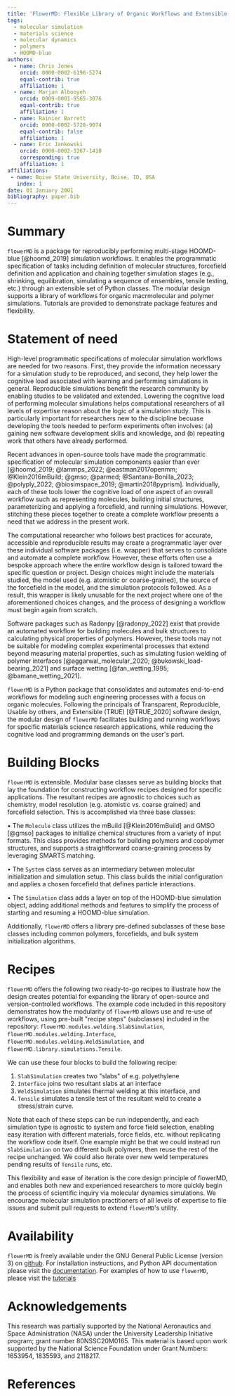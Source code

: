 ```yaml
---
title: 'FlowerMD: Flexible Library of Organic Workflows and Extensible Recipes for Molecular Dynamics'
tags:
  - molecular simulation
  - materials science
  - molecular dynamics
  - polymers
  - HOOMD-blue
authors:
  - name: Chris Jones
    orcid: 0000-0002-6196-5274
    equal-contrib: true
    affiliation: 1
  - name: Marjan Albooyeh
    orcid: 0009-0001-9565-3076
    equal-contrib: true
    affiliation: 1
  - name: Rainier Barrett
    orcid: 0000-0002-5728-9074
    equal-contrib: false
    affiliation: 1
  - name: Eric Jankowski
    orcid: 0000-0002-3267-1410
    corresponding: true
    affiliation: 1
affiliations:
 - name: Boise State University, Boise, ID, USA
   index: 1
date: 01 January 2001
bibliography: paper.bib
---
```

# Summary
`flowerMD` is a package for reproducibly performing multi-stage HOOMD-blue [@hoomd_2019]
simulation workflows. It enables the programmatic specification of tasks including
definition of molecular structures, forcefield definition and application and chaining
together simulation stages (e.g., shrinking, equilibration, simulating a sequence
of ensembles, tensile testing, etc.) through an extensible set of Python classes.
The modular design supports a library of workflows for organic
macrmolecular and polymer simulations. Tutorials are provided to demonstrate
package features and flexibility.


# Statement of need

High-level programmatic specifications of molecular simulation workflows are
needed for two reasons. First, they provide the information necessary for a
simulation study to be reproduced, and second, they help lower the cognitive
load associated with learning and performing simulations in general.
Reproducible simulations benefit the research community by enabling studies
to be validated and extended.
Lowering the cognitive load of performing molecular simulations helps
computational researchers of all levels of expertise reason about the logic
of a simulation study. This is particularly important for researchers new to
the discipline becuase developing the tools needed to perform experiments often
involves: (a) gaining new software development skills and knowledge, and
(b) repeating work that others have already performed.


Recent advances in open-source tools have made the programmatic specification of
molecular simulation components easier than ever
[@hoomd_2019; @lammps_2022; @eastman2017openmm; @Klein2016mBuild; @gmso; @parmed;
@Santana-Bonilla_2023; @polyply_2022; @biosimspace_2019; @martin2018pyprism].
Individually, each of these tools lower the cognitive load of one aspect of an
overall workflow such as representing molecules, building initial structures,
parameterizing and applying a forcefield, and running simulations.
However, stitching these pieces together to create a complete workflow presents
a need that we address in the present work.

The computational researcher who follows best practices for accurate,
accessible and reproducible results may create a programmatic layer over these
individual software packages (i.e. wrapper) that serves to consolidate and
automate a complete workflow. However, these efforts often use a bespoke approach
where the entire workflow design is tailored toward the specific question or
project. Design choices might include the materials studied, the model used
(e.g. atomistic or coarse-grained), the source of the forcefield in the model, and
the simulation protocols followed. As a result, this wrapper is likely unusable
for the next project where one of the aforementioned choices changes, and the
process of designing a workflow must begin again from scratch.

Software packages such as Radonpy [@radonpy_2022] exist that provide an automated
workflow for building molecules and bulk structures to calculating physical
properties of polymers. However, these tools may not be suitable for modeling complex
experimental processes that extend beyond measuring material properties, such as
simulating fusion welding of polymer interfaces
[@aggarwal_molecular_2020; @bukowski_load-bearing_2021] and surface wetting
[@fan_wetting_1995; @bamane_wetting_2021].

`flowerMD` is a Python package that consolidates and automates
end-to-end workflows for modeling such engineering processes with a focus on organic
molecules. Following the principals of Transparent, Reproducible, Usable by others,
and Extensible (TRUE) [@TRUE_2020] software design, the modular design of `flowerMD`
facilitates building and running workflows for specific materials science research
applications, while reducing the cognitive load and programming demands on the user's part.

# Building Blocks
`flowerMD` is extensible. Modular base classes serve as building blocks that lay the
foundation for constructing workflow recipes designed for specific applications.
The resultant recipes are agnostic to choices such as chemistry, model resolution
(e.g. atomistic vs. coarse grained) and forcefield selection.
This is accomplished via three base classes:

• The `Molecule` class utilizes the mBuild [@Klein2016mBuild] and GMSO [@gmso] packages to initialize chemical
structures from a variety of input formats. This class provides methods
for building polymers and copolymer structures, and supports a straightforward
coarse-graining process by leveraging SMARTS matching.

• The `System` class serves as an intermediary between molecular initialization
and simulation setup. This class builds the initial configuration and
applies a chosen forcefield that defines particle interactions.

• The `Simulation` class adds a layer on top of the HOOMD-blue simulation object,
adding additional methods and features to simplify the process of starting and
resuming a HOOMD-blue simulation.

Additionally, `flowerMD` offers a library pre-defined subclasses of these base classes
including common polymers, forcefields, and bulk system initialization algorithms.

# Recipes
`flowerMD` offers the following two ready-to-go recipes to illustrate how the design creates
potential for expanding the library of open-source and version-controlled workflows. The example code included in this repository demonstrates how the modularity of `flowerMD`
allows use and re-use of workflows, using pre-built "recipe steps" (subclasses) included in
the repository:
`flowerMD.modules.welding.SlabSimulation`, `flowerMD.modules.welding.Interface`, `flowerMD.modules.welding.WeldSimulation`,
and `flowerMD.library.simulations.Tensile`.

We can use these four blocks to build the following recipe:
1. `SlabSimulation` creates two "slabs" of e.g. polyethylene
2. `Interface` joins two resultant slabs at an interface
3. `WeldSimulation` simulates thermal welding at this interface, and
4. `Tensile` simulates a tensile test of the resultant weld to create a stress/strain curve.

Note that each of these steps can be run independently, and each simulation
type is agnostic to system and force field selection, enabling easy iteration with different
materials, force fields, etc. without replicating the workflow code itself. One example might be that we could instead run `SlabSimulation` on two different bulk polymers, then reuse the rest of the recipe unchanged. We could also iterate over new weld temperatures pending results of `Tensile` runs, etc.

This flexibility and ease of iteration is the core design principle of flowerMD, and enables
both new and experienced researchers to more quickly begin the process of scientific inquiry
via molecular dynamics simulations.
We encourage molecular simulation practitioners of all levels of expertise to file issues
and submit pull requests to extend `flowerMD`'s utility.

# Availability
`flowerMD` is freely available under the GNU General Public License (version 3)
on [github](https://github.com/cmelab/flowerMD). For installation instructions,
and Python API documentation
please visit the [documentation](https://flowermd.readthedocs.io/en/latest/).
For examples of how to use `flowerMD`,
please visit the [tutorials](https://github.com/cmelab/flowerMD/tree/main/tutorials)

# Acknowledgements
This research was partially supported by the National Aeronautics and Space
Administration (NASA) under the University Leadership Initiative program;
grant number 80NSSC20M0165.
This material is based upon work supported by the National Science Foundation
under Grant Numbers: 1653954, 1835593, and 2118217.

# References
